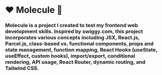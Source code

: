 # ❤️ Molecule 🙏

### Molecule is a project I created to test my frontend web development skills. Inspired by swiggy.com, this project incorporates various concepts including JSX, React.js, Parcel.js, class-based vs. functional components, props and state management, function mapping, React Hooks (useState, useEffect, custom hooks), import/export, conditional rendering, API usage, React Router, dynamic routing, and Tailwind CSS.


